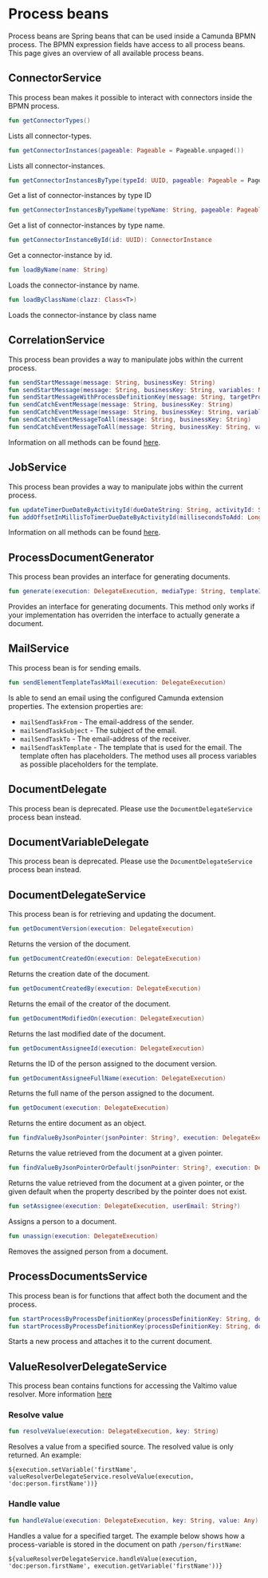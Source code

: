 # Process beans

Process beans are Spring beans that can be used inside a Camunda BPMN process. The BPMN expression fields have access to
all process beans. This page gives an overview of all available process beans.

## ConnectorService

This process bean makes it possible to interact with connectors inside the BPMN process.

```kotlin
fun getConnectorTypes()
```

Lists all connector-types.

```kotlin
fun getConnectorInstances(pageable: Pageable = Pageable.unpaged())
```

Lists all connector-instances.

```kotlin
fun getConnectorInstancesByType(typeId: UUID, pageable: Pageable = Pageable.unpaged())
```

Get a list of connector-instances by type ID

```kotlin
fun getConnectorInstancesByTypeName(typeName: String, pageable: Pageable = Pageable.unpaged())
```

Get a list of connector-instances by type name.

```kotlin
fun getConnectorInstanceById(id: UUID): ConnectorInstance
```

Get a connector-instance by id.

```kotlin
fun loadByName(name: String)
```

Loads the connector-instance by name.

```kotlin
fun loadByClassName(clazz: Class<T>)
```

Loads the connector-instance by class name

## CorrelationService

This process bean provides a way to manipulate jobs within the current process.

```kotlin
fun sendStartMessage(message: String, businessKey: String)
fun sendStartMessage(message: String, businessKey: String, variables: Map<String, Any>?)
fun sendStartMessageWithProcessDefinitionKey(message: String, targetProcessDefinitionKey: String, businessKey: String, variables: Map<String, Any>?)
fun sendCatchEventMessage(message: String, businessKey: String)
fun sendCatchEventMessage(message: String, businessKey: String, variables: Map<String, Any>?)
fun sendCatchEventMessageToAll(message: String, businessKey: String)
fun sendCatchEventMessageToAll(message: String, businessKey: String, variables: Map<String, Any>?)
```

Information on all methods can be found [here](../using-valtimo/process/process-beans/correlation-service.md).

## JobService

This process bean provides a way to manipulate jobs within the current process.

```kotlin
fun updateTimerDueDateByActivityId(dueDateString: String, activityId: String, execution: DelegateExecution)
fun addOffsetInMillisToTimerDueDateByActivityId(millisecondsToAdd: Long, activityId: String, execution: DelegateExecution)
```

Information on all methods can be found [here](../using-valtimo/process/process-beans/job-service.md).

## ProcessDocumentGenerator

This process bean provides an interface for generating documents.

```kotlin
fun generate(execution: DelegateExecution, mediaType: String, templateIdentifier: String)
```

Provides an interface for generating documents. This method only works if your implementation has overriden the
interface to actually generate a document.

## MailService

This process bean is for sending emails.

```kotlin
fun sendElementTemplateTaskMail(execution: DelegateExecution)
```

Is able to send an email using the configured Camunda extension properties. The extension properties are:
- `mailSendTaskFrom` - The email-address of the sender.
- `mailSendTaskSubject` - The subject of the email.
- `mailSendTaskTo` - The email-address of the receiver.
- `mailSendTaskTemplate` - The template that is used for the email. The template often has placeholders. The method
uses all process variables as possible placeholders for the template.

## DocumentDelegate

This process bean is deprecated. Please use the `DocumentDelegateService` process bean instead.

## DocumentVariableDelegate

This process bean is deprecated. Please use the `DocumentDelegateService` process bean instead.

## DocumentDelegateService

This process bean is for retrieving and updating the document.

```kotlin
fun getDocumentVersion(execution: DelegateExecution)
```

Returns the version of the document.

```kotlin
fun getDocumentCreatedOn(execution: DelegateExecution)
```

Returns the creation date of the document.

```kotlin
fun getDocumentCreatedBy(execution: DelegateExecution)
```

Returns the email of the creator of the document.

```kotlin
fun getDocumentModifiedOn(execution: DelegateExecution)
```

Returns the last modified date of the document.

```kotlin
fun getDocumentAssigneeId(execution: DelegateExecution)
```

Returns the ID of the person assigned to the document version.

```kotlin
fun getDocumentAssigneeFullName(execution: DelegateExecution)
```

Returns the full name of the person assigned to the document.

```kotlin
fun getDocument(execution: DelegateExecution)
```

Returns the entire document as an object.

```kotlin
fun findValueByJsonPointer(jsonPointer: String?, execution: DelegateExecution?)
```

Returns the value retrieved from the document at a given pointer.

```kotlin
fun findValueByJsonPointerOrDefault(jsonPointer: String?, execution: DelegateExecution, defaultValue: Any)
```

Returns the value retrieved from the document at a given pointer, or the given
default when the property described by the pointer does not exist.

```kotlin
fun setAssignee(execution: DelegateExecution, userEmail: String?)
```

Assigns a person to a document.

```kotlin
fun unassign(execution: DelegateExecution)
```

Removes the assigned person from a document.

## ProcessDocumentsService

This process bean is for functions that affect both the document and the process.

```kotlin
fun startProcessByProcessDefinitionKey(processDefinitionKey: String, documentId: String)
fun startProcessByProcessDefinitionKey(processDefinitionKey: String, documentId: String, variables: Map<String, Any>?)
```

Starts a new process and attaches it to the current document.

## ValueResolverDelegateService

This process bean contains functions for accessing the Valtimo value resolver. More
information [here](/reference/modules/value-resolver.md)

### Resolve value

```kotlin
fun resolveValue(execution: DelegateExecution, key: String)
```

Resolves a value from a specified source. The resolved value is only returned. An example:

```spel
${execution.setVariable('firstName', valueResolverDelegateService.resolveValue(execution, 'doc:person.firstName'))}
```

### Handle value

```kotlin
fun handleValue(execution: DelegateExecution, key: String, value: Any)
```

Handles a value for a specified target. The example below shows how a process-variable is stored in the document on
path `/person/firstName`:

```spel
${valueResolverDelegateService.handleValue(execution, 'doc:person.firstName', execution.getVariable('firstName'))}
```
